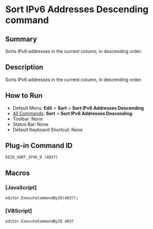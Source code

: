 # Sort IPv6 Addresses Descending command

## Summary

Sorts IPv6 addresses in the current column, in descending order.

## Description

Sorts IPv6 addresses in the current column, in descending order.

## How to Run

- Default Menu: **Edit** \> **Sort** \> **Sort IPv6 Addresses Descending**
- [All Commands](../tools/all_commands): **Sort** \> **Sort IPv6 Addresses Descending**
- Toolbar: None
- Status Bar: None
- Default Keyboard Shortcut: None

## Plug-in Command ID

```
EEID_SORT_IPV6_D (4037)```

## Macros

### \[JavaScript\]

```
editor.ExecuteCommandByID(4037);
```

### \[VBScript\]

```
editor.ExecuteCommandByID 4037
```
